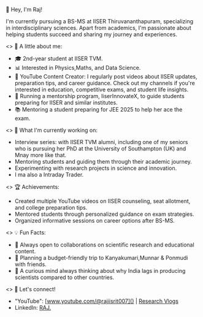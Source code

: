  👋 Hey, I'm Raj!

I'm currently pursuing a BS-MS at IISER Thiruvananthapuram, specializing in interdisciplinary sciences. Apart from academics, I'm passionate about helping students succeed and sharing my journey and experiences.

<> 🌱 A little about me:
- 🎓 2nd-year student at IISER TVM.
- 📊 Interested in Physics,Maths, and Data Science.
- 🎥 YouTube Content Creator: I regularly post videos about IISER updates, preparation tips, and career guidance. Check out my channels if you're interested in education, competitive exams, and student life insights.
- 🤝 Running a mentorship program, IiserInnovateX, to guide students preparing for IISER and similar institutes.
- 📚 Mentoring a student preparing for JEE 2025 to help her ace the exam.

<> 🎯 What I'm currently working on:
- Interview series: with IISER TVM alumni, including one of my seniors who is pursuing her PhD at the University of Southampton (UK) and Mnay more like that.
- Mentoring students and guiding them through their academic journey.
- Experimenting with research projects in science and innovation.
- I ma also a Intraday Trader.
  
<> 🏆 Achievements:
- Created multiple YouTube videos on IISER counseling, seat allotment, and college preparation tips.
- Mentored students through personalized guidance on exam strategies.
- Organized informative sessions on career options after BS-MS.

<> 💡 Fun Facts:
- 💬 Always open to collaborations on scientific research and educational content.
- 🧳 Planning a budget-friendly trip to Kanyakumari,Munnar & Ponmudi with friends.
- 🧠 A curious mind always thinking about why India lags in producing scientists compared to other countries.
  
<> 🔗 Let's connect!
- "YouTube": [www.youtube.com/@rajiisrit007]() | [Research Vlogs](#)
- LinkedIn: [RAJ.](#)

<!---
RAJIISERTVM/RAJIISERTVM is a ✨ special ✨ repository because its `README.md` (this file) appears on your GitHub profile.
You can click the Preview link to take a look at your changes.
--->
